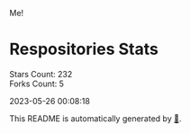 Me!

# Respositories Stats
Stars Count: 232  
Forks Count: 5

2023-05-26 00:08:18  

This README is automatically generated by [🐰](https://github.com/rnitta/rnitta).
